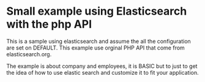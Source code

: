 Small example using Elasticsearch with the php API
=================

This is a sample using elasticsearch and assume the all the configuration are set on DEFAULT. This example use orginal PHP API that come from elasticsearch.org.

The example is about company and employees, it is BASIC but to just to get the idea of how to use elastic search and customize it to fit your application.

